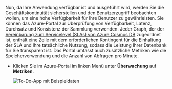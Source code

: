 Nun, da Ihre Anwendung verfügbar ist und ausgeführt wird, werden Sie die Geschäftskontinuität sicherstellen und den Benutzerzugriff beobachten wollen, um eine hohe Verfügbarkeit für Ihre Benutzer zu gewährleisten. Sie können das Azure-Portal zur Überprüfung von Verfügbarkeit, Latenz, Durchsatz und Konsistenz der Sammlung verwenden. Jeder Graph, der der [Vereinbarung zum Servicelevel (SLAs) von Azure Cosmos DB](https://azure.microsoft.com/support/legal/sla/documentdb/) zugeordnet ist, enthält eine Zeile mit dem erforderlichen Kontingent für die Einhaltung der SLA und Ihre tatsächliche Nutzung, sodass die Leistung Ihrer Datenbank für Sie transparent ist. Das Portal umfasst auch zusätzliche Metriken wie die Speicherverwendung und die Anzahl von Abfragen pro Minute.

* Klicken Sie im Azure-Portal im linken Menü unter **Überwachung** auf **Metriken**.

   ![To-Do-App mit Beispieldaten](./media/cosmos-db-tutorial-review-slas/azure-cosmosdb-portal-metrics-slas.png)